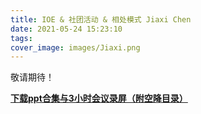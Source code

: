```yaml
---
title: IOE & 社团活动 & 相处模式 Jiaxi Chen
date: 2021-05-24 15:23:10
tags:
cover_image: images/Jiaxi.png
---
```


敬请期待！

**[下载ppt合集与3小时会议录屏（附空降目录）](https://jbox.sjtu.edu.cn/l/UFFRp6)**


